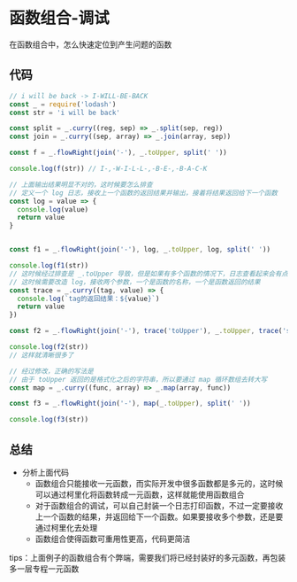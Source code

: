 # 函数组合-调试
在函数组合中，怎么快速定位到产生问题的函数

## 代码
```js
// i will be back -> I-WILL-BE-BACK
const _ = require('lodash')
const str = 'i will be back'

const split = _.curry((reg, sep) => _.split(sep, reg))
const join = _.curry((sep, array) => _.join(array, sep))

const f = _.flowRight(join('-'), _.toUpper, split(' '))

console.log(f(str)) // I-,-W-I-L-L-,-B-E-,-B-A-C-K

// 上面输出结果明显不对的，这时候要怎么排查
// 定义一个 log 日志，接收上一个函数的返回结果并输出，接着将结果返回给下一个函数
const log = value => {
  console.log(value)
  return value
}


const f1 = _.flowRight(join('-'), log, _.toUpper, log, split(' '))

console.log(f1(str))
// 这时候经过排查是 _.toUpper 导致，但是如果有多个函数的情况下，日志查看起来会有点麻烦
// 这时候需要改造 log，接收两个参数，一个是函数的名称，一个是函数返回的结果
const trace = _.curry((tag, value) => {
  console.log(`tag的返回结果：${value}`)
  return value
})

const f2 = _.flowRight(join('-'), trace('toUpper'), _.toUpper, trace('split'), split(' '))

console.log(f2(str))
// 这样就清晰很多了

// 经过修改，正确的写法是
// 由于 toUpper 返回的是格式化之后的字符串，所以要通过 map 循环数组去转大写
const map = _.curry((func, array) => _.map(array, func))

const f3 = _.flowRight(join('-'), map(_.toUpper), split(' '))

console.log(f3(str))

```

## 总结
- 分析上面代码
  - 函数组合只能接收一元函数，而实际开发中很多函数都是多元的，这时候可以通过柯里化将函数转成一元函数，这样就能使用函数组合
  - 对于函数组合的调试，可以自己封装一个日志打印函数，不过一定要接收上一个函数的结果，并返回给下一个函数。如果要接收多个参数，还是要通过柯里化去处理
  - 函数组合使得函数可重用性更高，代码更简洁

tips：上面例子的函数组合有个弊端，需要我们将已经封装好的多元函数，再包装多一层专程一元函数
